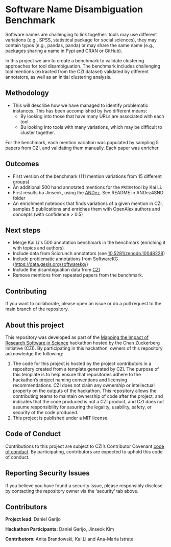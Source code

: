 # Software Name Disambiguation Benchmark

Software names are challenging to link together: tools may use different variations (e.g., SPSS, statistical package for social sciences), they may contain typos (e.g., pandas, panda) or may share the same name (e.g., packages sharing a name in Pypi and CRAN or GitHub).

In this project we aim to create a benchmark to validate clustering approaches for tool disambiguation. The benchmark includes challenging tool mentions (extracted from the CZI dataset) validated by different annotators, as well as an initial clustering analysis. 

## Methodology
- This will describe how we have managed to identify problematic instances. This has been accomplished by two different means:
    - By looking into those that have many URLs are associated with each tool.
    - Bu looking into tools with many variations, which may be difficult to cluster together.

For the benchmark, each mention variation was populated by sampling 5 papers from CZI, and validating them manually. Each paper was enricher

## Outcomes
- First version of the benchmark (111 mention variations from 15 different groups)
- An additional 500 hand annotated mentions for the `PRISM` tool by Kai Li.
- First results bu Jinseok, using the [ANDez](https://codeocean.com/capsule/3498527/tree/v1). See README in ANDez4SND folder
- An enrichment notebook that finds variations of a given mention in CZI, samples 5 publications and enriches them with OpenAlex authors and concepts (with confidence > 0.5)

## Next steps
- Merge Kai Li's 500 annotation benchmark in the benchmark (enriching it with topics and authors)
- Include data from Scicrunch annotators (see [10.5281/zenodo.10048228](http://doi.org/10.5281/zenodo.10048228))
- Include problematic annotations from SoftwareKG (https://data.gesis.org/softwarekg/)
- Include the disambiguation data from [CZI](https://datadryad.org/stash/dataset/doi:10.5061/dryad.6wwpzgn2c)
- Remove mentions from repeated papers from the benchmark.

## Contributing
If you want to collaborate, please open an issue or do a pull request to the main branch of the repository.

## About this project

This repository was developed as part of the [Mapping the Impact of Research Software in Science](https://github.com/chanzuckerberg/software-impact-hackathon-2023) hackathon hosted by the Chan Zuckerberg Initiative (CZI). By participating in this hackathon, owners of this repository acknowledge the following:
1. The code for this project is hosted by the project contributors in a repository created from a template generated by CZI. The purpose of this template is to help ensure that repositories adhere to the hackathon’s project naming conventions and licensing recommendations.  CZI does not claim any ownership or intellectual property on the outputs of the hackathon. This repository allows the contributing teams to maintain ownership of code after the project, and indicates that the code produced is not a CZI product, and CZI does not assume responsibility for assuring the legality, usability, safety, or security of the code produced.
2. This project is published under a MIT license.

## Code of Conduct

Contributions to this project are subject to CZI’s Contributor Covenant [code of conduct](https://github.com/chanzuckerberg/.github/blob/master/CODE_OF_CONDUCT.md). By participating, contributors are expected to uphold this code of conduct. 

## Reporting Security Issues

If you believe you have found a security issue, please responsibly disclose by contacting the repository owner via the ‘security’ tab above.

## Contributors
**Project lead**: Daniel Garijo

**Hackathon Participants**: Daniel Garijo, Jinseok Kim

**Contributors**: Anita Brandowski, Kai Li and  Ana-Maria Istrate
